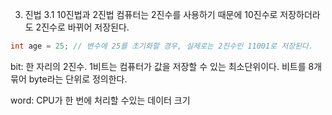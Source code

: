 3. 진법
3.1 10진법과 2진법
컴퓨터는 2진수를 사용하기 때문에 10진수로 저장하더라도 2진수로 바뀌어 저장된다. 
```java
int age = 25; // 변수에 25를 초기화할 경우, 실제로는 2진수인 11001로 저장된다.
```

bit: 한 자리의 2진수. 1비트는 컴퓨터가 값을 저장할 수 있는 최소단위이다. 
비트를 8개 묶어 byte라는 단위로 정의한다. 

word: CPU가 한 번에 처리할 수있는 데이터 크기



